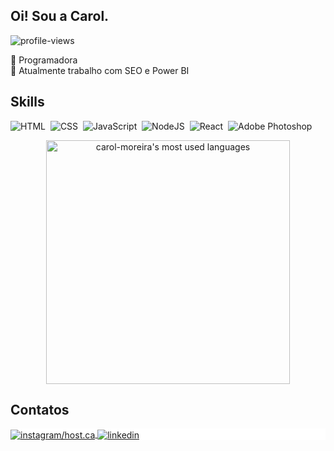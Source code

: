 <h2 align="left">Oi! Sou a Carol.</h2>
<p align="left"> <img src="https://komarev.com/ghpvc/?username=carol-moreira&color=brightgreen" alt="profile-views" /> </p>

 💚 Programadora <br>
 🧃 Atualmente trabalho com SEO e Power BI


## Skills 

![HTML](https://img.shields.io/badge/-HTML-FAF9F6?style=flat&logo=HTML5)&nbsp;
![CSS](https://img.shields.io/badge/-CSS-FAF9F6?style=flat&logo=CSS3&logoColor=1572B6)&nbsp;
![JavaScript](https://img.shields.io/badge/-JavaScript-FAF9F6?style=flat&logo=javascript)&nbsp;
![NodeJS](https://img.shields.io/badge/-NodeJS-FAF9F6?style=flat&logo=nodejs)&nbsp;
![React](https://img.shields.io/badge/-React-FAF9F6?style=flat&logo=react)&nbsp;
![Adobe Photoshop](https://img.shields.io/badge/-Photoshop-FAF9F6?style=flat&logo=adobephotoshop)&nbsp;



<p align="center">
<img width="390px" src="https://github-readme-stats.vercel.app/api/top-langs/?username=carol-moreira&layout=compact&theme=graywhite" alt="carol-moreira's most used languages"/>
</p>
    
## Contatos

<p align="left" style="background:white">
<a href="https://instagram.com/host.ca" target="_blank">
  <img align="center" src="https://img.shields.io/badge/-instagram-FAF9F6?style=flat&logo=instagram" alt="instagram/host.ca"/>
  <a/>
    <a href="(https://www.linkedin.com/in/carolina-moreira1502/)" target="_blank">
  <img align="center" src="https://img.shields.io/badge/-linkedin-FAF9F6?style=flat&logo=linkedin&logoColor=2F43B4" alt="linkedin"/>
  <a/>
</p>
